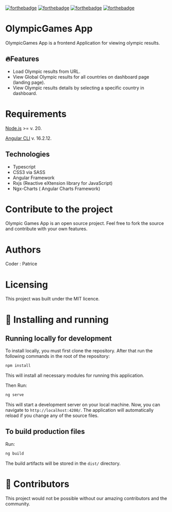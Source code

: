[![forthebadge](https://forthebadge.com/images/badges/license-mit.svg)](https://forthebadge.com)
[![forthebadge](https://forthebadge.com/images/badges/uses-css.svg)](https://forthebadge.com)
[![forthebadge](https://forthebadge.com/images/badges/made-with-typescript.svg)](https://forthebadge.com)
[![forthebadge](https://forthebadge.com/images/badges/uses-html.svg)](https://forthebadge.com)

# OlympicGames App
OlympicGames App is a frontend Application for viewing olympic results.

## 🔥Features

- Load Olympic results from URL.
- View Global Olympic results for all countries on dashboard page (landing page).
- View Olympic results details by selecting a specific country in dashboard.

# Requirements

[Node.js](https://nodejs.org/en) >= v. 20.

[Angular CLI](https://github.com/angular/angular-cli) v. 16.2.12.

## Technologies
- Typescript
- CSS3 via SASS
- Angular Framework
- Rxjs (Reactive eXtension library for JavaScript)
- Ngx-Charts ( Angular Charts Framework)

# Contribute to the project

Olympic Games App is an open source project. Feel free to fork the source and contribute with your own features.

# Authors

Coder : Patrice

# Licensing

This project was built under the MIT licence.

# 🧬 Installing and running

## Running locally for development

To install locally, you must first clone the repository. After that run the following commands in the root of the repository:
```bash
npm install
```
This will install all necessary modules for running this application.

Then Run: 

```bash
ng serve
```

This will start a development server on your local machine. Now, you can navigate to `http://localhost:4200/`.
The application will automatically reload if you change any of the source files.

## To build production files
Run:
```bash
ng build
```
The build artifacts will be stored in the `dist/` directory.

# 🤝 Contributors

This project would not be possible without our amazing contributors and the community.
